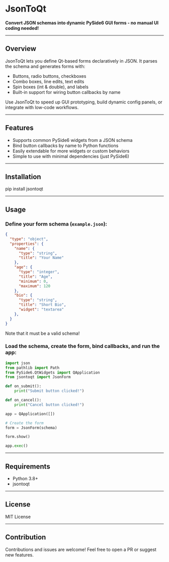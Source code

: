 # JsonToQt

**Convert JSON schemas into dynamic PySide6 GUI forms - no manual UI coding needed!**

---

## Overview

JsonToQt lets you define Qt-based forms declaratively in JSON. It parses the schema and generates forms with:

- Buttons, radio buttons, checkboxes  
- Combo boxes, line edits, text edits  
- Spin boxes (int & double), and labels  
- Built-in support for wiring button callbacks by name

Use JsonToQt to speed up GUI prototyping, build dynamic config panels, or integrate with low-code workflows.

---

## Features

- Supports common PySide6 widgets from a JSON schema  
- Bind button callbacks by name to Python functions  
- Easily extendable for more widgets or custom behaviors  
- Simple to use with minimal dependencies (just PySide6)

---

## Installation

pip install jsontoqt

---

## Usage

### Define your form schema (`example.json`):

```json
{
  "type": "object",
  "properties": {
    "name": {
      "type": "string",
      "title": "Your Name"
    },
    "age": {
      "type": "integer",
      "title": "Age",
      "minimum": 0,
      "maximum": 120
    },
    "bio": {
      "type": "string",
      "title": "Short Bio",
      "widget": "textarea"
    },
  }
}
```

Note that it must be a valid schema!

### Load the schema, create the form, bind callbacks, and run the app:

```python
import json
from pathlib import Path
from PySide6.QtWidgets import QApplication
from jsontoqt import JsonForm

def on_submit():
    print("Submit button clicked!")

def on_cancel():
    print("Cancel button clicked!")

app = QApplication([])

# Create the form
form = JsonForm(schema)

form.show()

app.exec()
```
---

## Requirements

- Python 3.8+  
- jsontoqt

---

## License

MIT License

---

## Contribution

Contributions and issues are welcome! Feel free to open a PR or suggest new features.
